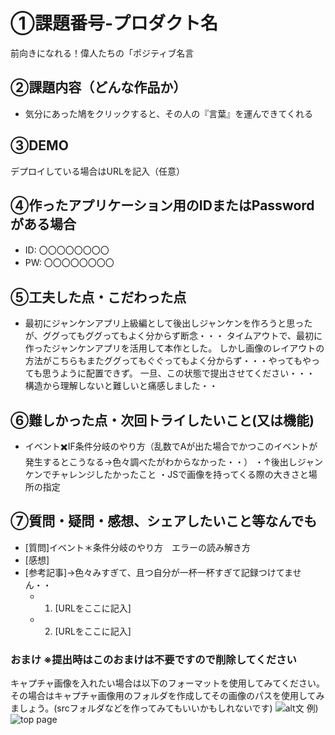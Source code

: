 # ①課題番号-プロダクト名

前向きになれる！偉人たちの「ポジティブ名言

## ②課題内容（どんな作品か）

- 気分にあった鳩をクリックすると、その人の『言葉』を運んできてくれる

## ③DEMO

デプロイしている場合はURLを記入（任意）

## ④作ったアプリケーション用のIDまたはPasswordがある場合

- ID: 〇〇〇〇〇〇〇〇
- PW: 〇〇〇〇〇〇〇〇

## ⑤工夫した点・こだわった点

- 最初にジャンケンアプリ上級編として後出しジャンケンを作ろうと思ったが、ググってもググってもよく分からず断念・・・
タイムアウトで、最初に作ったジャンケンアプリを活用して本作とした。
しかし画像のレイアウトの方法がこちらもまたググってもぐぐってもよく分からず・・・やってもやっても思うように配置できず。
一旦、この状態で提出させてください・・・
構造から理解しないと難しいと痛感しました・・

## ⑥難しかった点・次回トライしたいこと(又は機能)

- イベント✖️IF条件分岐のやり方（乱数でAが出た場合でかつこのイベントが発生するとこうなる→色々調べたがわからなかった・・）
・↑後出しジャンケンでチャレンジしたかったこと
・JSで画像を持ってくる際の大きさと場所の指定

## ⑦質問・疑問・感想、シェアしたいこと等なんでも

- [質問]イベント＊条件分岐のやり方　エラーの読み解き方
- [感想]
- [参考記事]→色々みすぎて、且つ自分が一杯一杯すぎて記録つけてません・・
  - 1. [URLをここに記入]
  - 2. [URLをここに記入]

### おまけ ※提出時はこのおまけは不要ですので削除してください

キャプチャ画像を入れたい場合は以下のフォーマットを使用してみてください。その場合はキャプチャ画像用のフォルダを作成してその画像のパスを使用してみましょう。(srcフォルダなどを作ってみてもいいかもしれないです)
![alt文](画像URL)
例)
![top page](./src/capture1.png)
